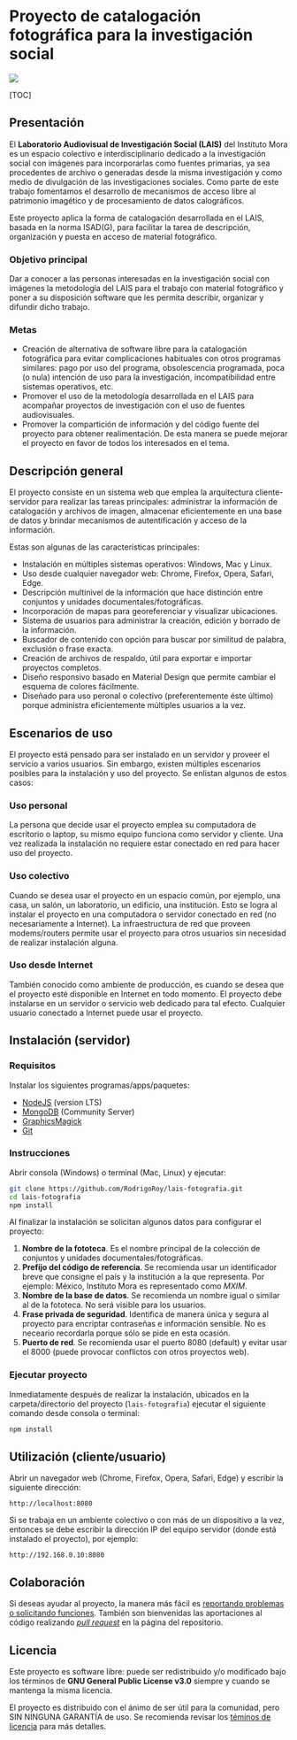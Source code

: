 # Proyecto de catalogación fotográfica para la investigación social

![](https://i.postimg.cc/yNTn52J9/lais-preview.gif)

[TOC]

## Presentación

El **Laboratorio Audiovisual de Investigación Social (LAIS)** del Instituto Mora es un espacio colectivo e interdisciplinario dedicado a la investigación social con imágenes para incorporarlas como fuentes primarias, ya sea procedentes de archivo o generadas desde la misma investigación y como medio de divulgación de las investigaciones sociales. Como parte de este trabajo fomentamos el desarrollo de mecanismos de acceso libre al patrimonio imagético y de procesamiento de datos calográficos.

Este proyecto aplica la forma de catalogación desarrollada en el LAIS, basada en la norma ISAD(G), para facilitar la tarea de descripción, organización y puesta en acceso de material fotográfico.

### Objetivo principal

Dar a conocer a las personas interesadas en la investigación social con imágenes la metodología del LAIS para el trabajo con material fotográfico y poner a su disposición software que les permita describir, organizar y difundir dicho trabajo.

### Metas

- Creación de alternativa de software libre para la catalogación fotográfica para evitar complicaciones habituales con otros programas similares: pago por uso del programa, obsolescencia programada, poca (o nula) intención de uso para la investigación, incompatibilidad entre sistemas operativos, etc.
- Promover el uso de la metodología desarrollada en el LAIS para acompañar proyectos de investigación con el uso de fuentes audiovisuales.
- Promover la compartición de información y del código fuente del proyecto para obtener realimentación. De esta manera se puede mejorar el proyecto en favor de todos los interesados en el tema.

## Descripción general

El proyecto consiste en un sistema web que emplea la arquitectura cliente-servidor para realizar las tareas principales: administrar la información de catalogación y archivos de imagen, almacenar eficientemente en una base de datos y brindar mecanismos de autentificación y acceso de la información.

Estas son algunas de las características principales:

- Instalación en múltiples sistemas operativos: Windows, Mac y Linux.
- Uso desde cualquier navegador web: Chrome, Firefox, Opera, Safari, Edge.
- Descripción multinivel de la información que hace distinción entre conjuntos y unidades documentales/fotográficas.
- Incorporación de mapas para georeferenciar y visualizar ubicaciones.
- Sistema de usuarios para administrar la creación, edición y borrado de la información.
- Buscador de contenido con opción para buscar por similitud de palabra, exclusión o frase exacta.
- Creación de archivos de respaldo, útil para exportar e importar proyectos completos.
- Diseño responsivo basado en Material Design que permite cambiar el esquema de colores fácilmente.
- Diseñado para uso peronal o colectivo (preferentemente éste último) porque administra eficientemente múltiples usuarios a la vez.

## Escenarios de uso

El proyecto está pensado para ser instalado en un servidor y proveer el servicio a varios usuarios. Sin embargo, existen múltiples escenarios posibles para la instalación y uso del proyecto. Se enlistan algunos de estos casos:

### Uso personal

La persona que decide usar el proyecto emplea su computadora de escritorio o laptop, su mismo equipo funciona como servidor y cliente. Una vez realizada la instalación no requiere estar conectado en red para hacer uso del proyecto.

### Uso colectivo

Cuando se desea usar el proyecto en un espacio común, por ejemplo, una casa, un salón, un laboratorio, un edificio, una institución. Esto se logra al instalar el proyecto en una computadora o servidor conectado en red (no necesariamente a Internet). La infraestructura de red que proveen modems/routers permite usar el proyecto para otros usuarios sin necesidad de realizar instalación alguna.

### Uso desde Internet

También conocido como ambiente de producción,  es cuando se desea que el proyecto esté disponible en Internet en todo momento. El proyecto debe instalarse en un servidor o servicio web dedicado para tal efecto. Cualquier usuario conectado a Internet puede usar el proyecto.

## Instalación (servidor)

### Requisitos

Instalar los siguientes programas/apps/paquetes:

- [NodeJS](https://nodejs.org) (version LTS)
- [MongoDB](https://www.mongodb.org/) (Community Server)
- [GraphicsMagick](http://www.graphicsmagick.org/)
- [Git](https://git-scm.com/)

### Instrucciones

Abrir consola (Windows) o terminal (Mac, Linux) y ejecutar:

```bash
git clone https://github.com/RodrigoRoy/lais-fotografia.git
cd lais-fotografia
npm install
```

Al finalizar la instalación se solicitan algunos datos para configurar el proyecto:

1. **Nombre de la fototeca**. Es el nombre principal de la colección de conjuntos y unidades documentales/fotográficas.
2. **Prefijo del código de referencia**. Se recomienda usar un identificador breve que consigne el país y la institución a la que representa. Por ejemplo: México, Instituto Mora es representado como *MXIM*.
3. **Nombre de la base de datos**. Se recomienda un nombre igual o similar al de la fototeca. No será visible para los usuarios.
4. **Frase privada de seguridad**. Identifica de manera única y segura al proyecto para encriptar contraseñas e información sensible. No es neceario recordarla porque sólo se pide en esta ocasión.
5. **Puerto de red**. Se recomienda usar el puerto 8080 (default) y evitar usar el 8000 (puede provocar conflictos con otros proyectos web).

### Ejecutar proyecto

Inmediatamente después de realizar la instalación, ubicados en la carpeta/directorio del proyecto (`lais-fotografia`) ejecutar el siguiente comando desde consola o terminal:

```bash
npm install
```

## Utilización (cliente/usuario)

Abrir un navegador web (Chrome, Firefox, Opera, Safari, Edge) y escribir la siguiente dirección:
```
http://localhost:8080
```

Si se trabaja en un ambiente colectivo o con más de un dispositivo a la vez, entonces se debe escribir la dirección IP del equipo servidor (donde está instalado el proyecto), por ejemplo:
```
http://192.168.0.10:8080
```

## Colaboración

Si deseas ayudar al proyecto, la manera más fácil es [reportando problemas o solicitando funciones](https://github.com/RodrigoRoy/lais-fotografia/issues). También son bienvenidas las aportaciones al código realizando *[pull request](https://github.com/RodrigoRoy/lais-fotografia/pulls)* en la página del repositorio.

## Licencia

Este proyecto es software libre: puede ser redistribuido y/o modificado bajo los términos de **GNU General Public License v3.0** siempre y cuando se mantenga la misma licencia.

El proyecto es distribuido con el ánimo de ser útil para la comunidad, pero SIN NINGUNA GARANTÍA de uso. Se recomienda revisar los [téminos de licencia](https://github.com/RodrigoRoy/lais-fotografia/blob/master/LICENSE.md) para más detalles.